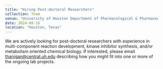 ```yaml
---
title: "Hiring Post-doctoral Researchers"
collection: Team
venue: "University of Houston Department of Pharmacological & Pharmaceutical Sciences"
date: 2024-08-16
location: "Houston, Texas"
---
```


We are actively looking for post-doctoral researchers with experience in multi-component reaction development, kinase inhibitor synthesis, and/or metabolism oriented chemical biology. If interested, please email thanigan@central.uh.edu describing how you might fit into one or more of the ongoing lab projects.
